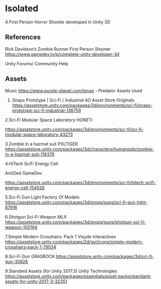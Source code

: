 # Isolated

A First Person Horror Shooter developed in Unity 3D

## References

Rick Davidson’s Zombie Runner First Person Shooter
https://www.gamedev.tv/p/complete-unity-developer-3d

Unity Forums/ Community Help

## Assets 

Music
https://www.purple-planet.com/tense - Predator
Assets Used

1. Snaps Prototype | Sci-Fi / Industrial
AO
Asset Store Originals
https://assetstore.unity.com/packages/3d/environments/sci-fi/snaps-prototype-sci-fi-industrial-136759


2.Sci-Fi Modular Space Laboratory
HONETi

https://assetstore.unity.com/packages/3d/environments/sci-fi/sci-fi-modular-space-laboratory-43273


3.Zombie in a hazmat suit
PXLTIGER
https://assetstore.unity.com/packages/3d/characters/humanoids/zombie-in-a-hazmat-suit-118376

	
4.HiTech SciFi Energy Cell

AntiDed GameDev

https://assetstore.unity.com/packages/3d/environments/sci-fi/hitech-scifi-energy-cell-154526

5.Sci-Fi Gun Light
Factory Of Models
https://assetstore.unity.com/packages/3d/props/guns/sci-fi-gun-light-87916

6.Shotgun Sci-Fi Weapon
MLX
https://assetstore.unity.com/packages/3d/props/guns/shotgun-sci-fi-weapon-100194

7.Simple Modern Crosshairs: Pack 1
Visyde Interactives
https://assetstore.unity.com/packages/2d/gui/icons/simple-modern-crosshairs-pack-1-79034


8.Sci-Fi Gun
GRASBOCK
https://assetstore.unity.com/packages/3d/sci-fi-gun-30826

9.Standard Assets (for Unity 2017.3)
Unity Technologies
https://assetstore.unity.com/packages/essentials/asset-packs/standard-assets-for-unity-2017-3-32351

